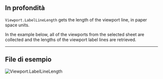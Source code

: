 ## In profondità
`Viewport.LabelLineLength` gets the length of the viewport line, in paper space units.

In the example below, all of the viewports from the selected sheet are collected and the lengths of the viewport label lines are retrieved.
___
## File di esempio

![Viewport.LabelLineLength](./Revit.Elements.Viewport.LabelLineLength_img.jpg)
